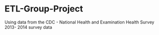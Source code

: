 # ETL-Group-Project

Using data from the CDC - National Health and Examination Health Survey 2013- 2014 survey data
